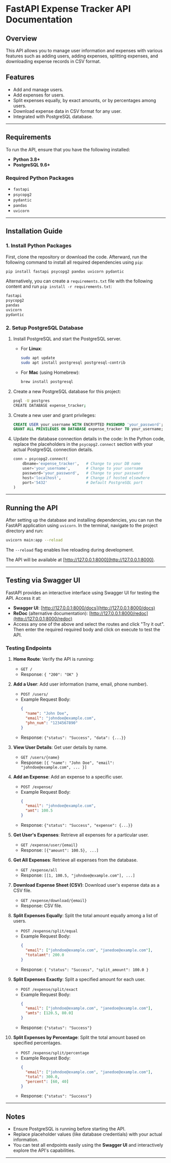 # FastAPI Expense Tracker API Documentation

## Overview

This API allows you to manage user information and expenses with various features such as adding users, adding expenses, splitting expenses, and downloading expense records in CSV format.

## Features
- Add and manage users.
- Add expenses for users.
- Split expenses equally, by exact amounts, or by percentages among users.
- Download expense data in CSV format for any user.
- Integrated with PostgreSQL database.

---

## Requirements
To run the API, ensure that you have the following installed:
- **Python 3.8+**
- **PostgreSQL 9.6+**

### Required Python Packages
- `fastapi`
- `psycopg2`
- `pydantic`
- `pandas`
- `uvicorn`

---

## Installation Guide

### 1. Install Python Packages

First, clone the repository or download the code. Afterward, run the following command to install all required dependencies using `pip`:

```bash
pip install fastapi psycopg2 pandas uvicorn pydantic
```

Alternatively, you can create a `requirements.txt` file with the following content and run `pip install -r requirements.txt`:

```txt
fastapi
psycopg2
pandas
uvicorn
pydantic
```

### 2. Setup PostgreSQL Database

1. Install PostgreSQL and start the PostgreSQL server.
   - For **Linux**:
     ```bash
     sudo apt update
     sudo apt install postgresql postgresql-contrib
     ```
   - For **Mac** (using Homebrew):
     ```bash
     brew install postgresql
     ```

2. Create a new PostgreSQL database for this project:
   ```bash
   psql -U postgres
   CREATE DATABASE expense_tracker;
   ```

3. Create a new user and grant privileges:
   ```sql
   CREATE USER your_username WITH ENCRYPTED PASSWORD 'your_password';
   GRANT ALL PRIVILEGES ON DATABASE expense_tracker TO your_username;
   ```

4. Update the database connection details in the code:
   In the Python code, replace the placeholders in the `psycopg2.connect` section with your actual PostgreSQL connection details.

   ```python
   conn = psycopg2.connect(
       dbname='expense_tracker',   # Change to your DB name
       user='your_username',       # Change to your username
       password='your_password',   # Change to your password
       host='localhost',           # Change if hosted elsewhere
       port='5432'                 # Default PostgreSQL port
   )
   ```

---

## Running the API

After setting up the database and installing dependencies, you can run the FastAPI application using `uvicorn`. In the terminal, navigate to the project directory and run:

```bash
uvicorn main:app --reload
```

The `--reload` flag enables live reloading during development.

The API will be available at [http://127.0.0.1:8000](http://127.0.0.1:8000).

---

## Testing via Swagger UI

FastAPI provides an interactive interface using Swagger UI for testing the API. Access it at:

- **Swagger UI**: [http://127.0.0.1:8000/docs](http://127.0.0.1:8000/docs)
- **ReDoc** (alternative documentation): [http://127.0.0.1:8000/redoc](http://127.0.0.1:8000/redoc)
- Access any one of the above and select the routes and click "Try it out". Then enter the required required body and click on execute to test the API.

### Testing Endpoints

1. **Home Route**: Verify the API is running:
   - `GET /`
   - Response: `{ "200": "OK" }`

2. **Add a User**: Add user information (name, email, phone number).
   - `POST /users/`
   - Example Request Body:
     ```json
     {
       "name": "John Doe",
       "email": "johndoe@example.com",
       "phn_num": "1234567890"
     }
     ```
   - Response: `{"status": "Success", "data": {...}}`

3. **View User Details**: Get user details by name.
   - `GET /users/{name}`
   - Response: `[{ "name": "John Doe", "email": "johndoe@example.com", ... }]`

4. **Add an Expense**: Add an expense to a specific user.
   - `POST /expense/`
   - Example Request Body:
     ```json
     {
       "email": "johndoe@example.com",
       "amt": 100.5
     }
     ```
   - Response: `{"status": "Success", "expense": {...}}`

5. **Get User's Expenses**: Retrieve all expenses for a particular user.
   - `GET /expense/user/{email}`
   - Response: `[{"amount": 100.5}, ...]`

6. **Get All Expenses**: Retrieve all expenses from the database.
   - `GET /expense/all`
   - Response: `[[1, 100.5, "johndoe@example.com"], ...]`

7. **Download Expense Sheet (CSV)**: Download user's expense data as a CSV file.
   - `GET /expense/download/{email}`
   - Response: CSV file.

8. **Split Expenses Equally**: Split the total amount equally among a list of users.
   - `POST /expense/split/equal`
   - Example Request Body:
     ```json
     {
       "email": ["johndoe@example.com", "janedoe@example.com"],
       "totalamt": 200.0
     }
     ```
   - Response: `{ "status": "Success", "split_amount": 100.0 }`

9. **Split Expenses Exactly**: Split a specified amount for each user.
   - `POST /expense/split/exact`
   - Example Request Body:
     ```json
     {
       "email": ["johndoe@example.com", "janedoe@example.com"],
       "amts": [120.5, 80.0]
     }
     ```
   - Response: `{"status": "Success"}`

10. **Split Expenses by Percentage**: Split the total amount based on specified percentages.
    - `POST /expense/split/percentage`
    - Example Request Body:
      ```json
      {
        "email": ["johndoe@example.com", "janedoe@example.com"],
        "total": 300.0,
        "percent": [60, 40]
      }
      ```
    - Response: `{"status": "Success"}`

---

## Notes

- Ensure PostgreSQL is running before starting the API.
- Replace placeholder values (like database credentials) with your actual information.
- You can test all endpoints easily using the **Swagger UI** and interactively explore the API's capabilities.

---
